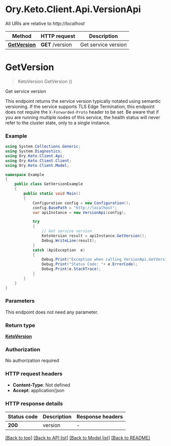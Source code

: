 # Ory.Keto.Client.Api.VersionApi

All URIs are relative to *http://localhost*

Method | HTTP request | Description
------------- | ------------- | -------------
[**GetVersion**](VersionApi.md#getversion) | **GET** /version | Get service version


<a name="getversion"></a>
# **GetVersion**
> KetoVersion GetVersion ()

Get service version

This endpoint returns the service version typically notated using semantic versioning.  If the service supports TLS Edge Termination, this endpoint does not require the `X-Forwarded-Proto` header to be set.  Be aware that if you are running multiple nodes of this service, the health status will never refer to the cluster state, only to a single instance.

### Example
```csharp
using System.Collections.Generic;
using System.Diagnostics;
using Ory.Keto.Client.Api;
using Ory.Keto.Client.Client;
using Ory.Keto.Client.Model;

namespace Example
{
    public class GetVersionExample
    {
        public static void Main()
        {
            Configuration config = new Configuration();
            config.BasePath = "http://localhost";
            var apiInstance = new VersionApi(config);

            try
            {
                // Get service version
                KetoVersion result = apiInstance.GetVersion();
                Debug.WriteLine(result);
            }
            catch (ApiException  e)
            {
                Debug.Print("Exception when calling VersionApi.GetVersion: " + e.Message );
                Debug.Print("Status Code: "+ e.ErrorCode);
                Debug.Print(e.StackTrace);
            }
        }
    }
}
```

### Parameters
This endpoint does not need any parameter.

### Return type

[**KetoVersion**](KetoVersion.md)

### Authorization

No authorization required

### HTTP request headers

 - **Content-Type**: Not defined
 - **Accept**: application/json


### HTTP response details
| Status code | Description | Response headers |
|-------------|-------------|------------------|
| **200** | version |  -  |

[[Back to top]](#) [[Back to API list]](../README.md#documentation-for-api-endpoints) [[Back to Model list]](../README.md#documentation-for-models) [[Back to README]](../README.md)

